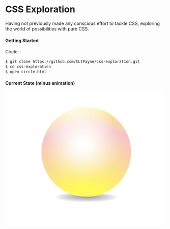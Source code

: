 # CSS Exploration

Having not previously made any conscious effort to tackle CSS, exploring the world of possibilities with pure CSS.

#### Getting Started

Circle: 

```
$ git clone https://github.com/CLTPayne/css-exploration.git
$ cd css-exploration
$ open circle.html
```

#### Current State (minus animation)
![screenshot](./gradient-ball-6-10-18.png)
